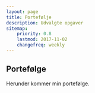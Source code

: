 ```yaml
---
layout: page
title: Portefølje
description: Udvalgte opgaver
sitemap:
    priority: 0.8
    lastmod: 2017-11-02
    changefreq: weekly
---
```



## Portefølge

Herunder kommer min portefølge.